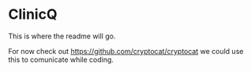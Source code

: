 ClinicQ
=======

This is where the readme will go. 

For now check out https://github.com/cryptocat/cryptocat we could use this to comunicate while coding.
